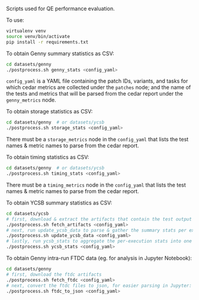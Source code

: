 Scripts used for QE performance evaluation.

To use:
``` sh
virtualenv venv
source venv/bin/activate
pip install -r requirements.txt
```

To obtain Genny summary statistics as CSV:
``` sh
cd datasets/genny
./postprocess.sh genny_stats <config_yaml>
```
`config_yaml` is a YAML file containing the patch IDs, variants, and tasks for which cedar metrics are collected under the `patches` node; and the name of the tests and metrics that will be parsed from the cedar report under the `genny_metrics` node.

To obtain storage statistics as CSV:
``` sh
cd datasets/genny  # or datasets/ycsb
./postprocess.sh storage_stats <config_yaml>
```
There must be a `storage_metrics` node in the `config_yaml` that lists the test names & metric names to parse from the cedar report.

To obtain timing statistics as CSV:
``` sh
cd datasets/genny  # or datasets/ycsb
./postprocess.sh timing_stats <config_yaml>
```
There must be a `timing_metrics` node in the `config_yaml` that lists the test names & metric names to parse from the cedar report.

To obtain YCSB summary statistics as CSV:
``` sh
cd datasets/ycsb
# first, download & extract the artifacts that contain the test output logs
./postprocess.sh fetch_artifacts <config_yaml>
# next, run update_ycsb_data to parse & gather the summary stats per execution
./postprocess.sh update_ycsb_data <config_yaml>
# lastly, run ycsb_stats to aggregate the per-execution stats into one big CSV
./postprocess.sh ycsb_stats <config_yaml>
```

To obtain Genny intra-run FTDC data (eg. for analysis in Jupyter Notebook):
``` sh
cd datasets/genny
# first, download the ftdc artifacts
./postprocess.sh fetch_ftdc <config_yaml>
# next, convert the ftdc files to json, for easier parsing in Jupyter:
./postprocess.sh ftdc_to_json <config_yaml>
```
